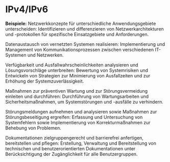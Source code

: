 # IPv4/IPv6

**Beispiele:** Netzwerkkonzepte für unterschiedliche Anwendungsgebiete unterscheiden: Identifizieren und differenzieren von Netzwerkarchitekturen und -protokollen für spezifische Einsatzgebiete und Anforderungen.

Datenaustausch von vernetzten Systemen realisieren: Implementierung und Management von Kommunikationsprozessen zwischen verschiedenen IT-Systemen und Netzwerken.

Verfügbarkeit und Ausfallwahrscheinlichkeiten analysieren und Lösungsvorschläge unterbreiten: Bewertung von Systemrisiken und Entwickeln von Strategien zur Minimierung von Ausfallzeiten und zur Erhöhung der Systemzuverlässigkeit.

Maßnahmen zur präventiven Wartung und zur Störungsvermeidung einleiten und durchführen: Durchführung von Wartungsarbeiten und Sicherheitsmaßnahmen, um Systemstörungen und -ausfälle zu verhindern.

Störungsmeldungen aufnehmen und analysieren sowie Maßnahmen zur Störungsbeseitigung ergreifen: Erfassung und Untersuchung von Systemfehlern sowie Implementierung von Korrekturmaßnahmen zur Behebung von Problemen.

Dokumentationen zielgruppengerecht und barrierefrei anfertigen, bereitstellen und pflegen: Erstellung, Verwaltung und Bereitstellung von technischen und benutzerorientierten Dokumentationen unter Berücksichtigung der Zugänglichkeit für alle Benutzergruppen.

